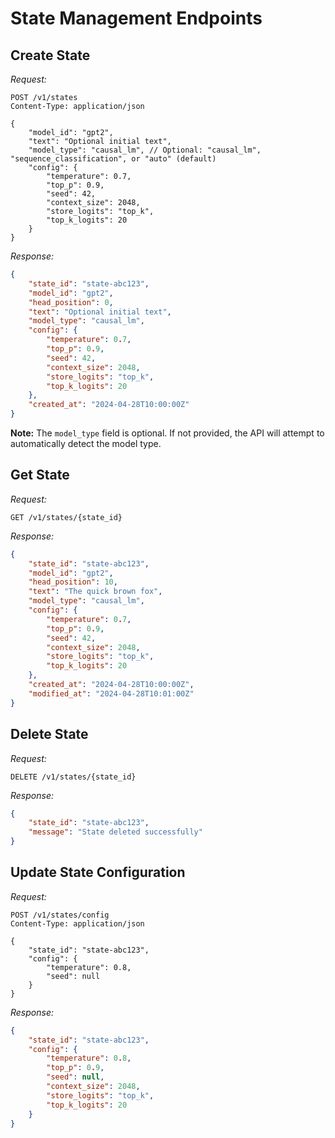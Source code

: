 # State Management Endpoints

## Create State

*Request:*

```http
POST /v1/states
Content-Type: application/json

{
    "model_id": "gpt2",
    "text": "Optional initial text",
    "model_type": "causal_lm", // Optional: "causal_lm", "sequence_classification", or "auto" (default)
    "config": {
        "temperature": 0.7,
        "top_p": 0.9,
        "seed": 42,
        "context_size": 2048,
        "store_logits": "top_k",
        "top_k_logits": 20
    }
}
```

*Response:*

```json
{
    "state_id": "state-abc123",
    "model_id": "gpt2",
    "head_position": 0,
    "text": "Optional initial text",
    "model_type": "causal_lm",
    "config": {
        "temperature": 0.7,
        "top_p": 0.9,
        "seed": 42,
        "context_size": 2048,
        "store_logits": "top_k",
        "top_k_logits": 20
    },
    "created_at": "2024-04-28T10:00:00Z"
}
```

**Note:** The `model_type` field is optional. If not provided, the API will attempt to automatically detect the model type.

## Get State

*Request:*

```http
GET /v1/states/{state_id}
```

*Response:*

```json
{
    "state_id": "state-abc123",
    "model_id": "gpt2",
    "head_position": 10,
    "text": "The quick brown fox",
    "model_type": "causal_lm",
    "config": {
        "temperature": 0.7,
        "top_p": 0.9,
        "seed": 42,
        "context_size": 2048,
        "store_logits": "top_k",
        "top_k_logits": 20
    },
    "created_at": "2024-04-28T10:00:00Z",
    "modified_at": "2024-04-28T10:01:00Z"
}
```

## Delete State

*Request:*

```http
DELETE /v1/states/{state_id}
```

*Response:*

```json
{
    "state_id": "state-abc123",
    "message": "State deleted successfully"
}
```

## Update State Configuration

*Request:*

```http
POST /v1/states/config
Content-Type: application/json

{
    "state_id": "state-abc123",
    "config": {
        "temperature": 0.8,
        "seed": null
    }
}
```

*Response:*

```json
{
    "state_id": "state-abc123",
    "config": {
        "temperature": 0.8,
        "top_p": 0.9,
        "seed": null,
        "context_size": 2048,
        "store_logits": "top_k",
        "top_k_logits": 20
    }
}
```
